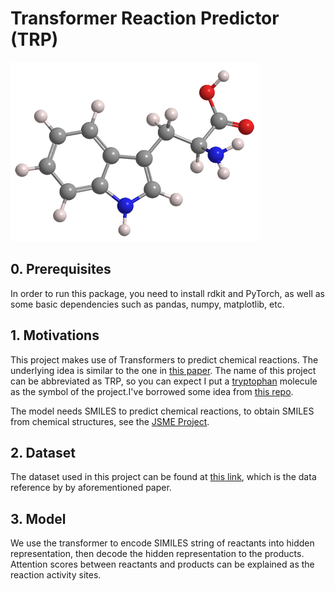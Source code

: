 # Transformer Reaction Predictor (TRP)
![](./imgs/tryptophan-3d.png)

## 0. Prerequisites 
In order to run this package, you need to install rdkit and PyTorch, as well as some basic dependencies such as pandas, numpy, matplotlib, etc.

## 1. Motivations
This project makes use of Transformers to predict chemical reactions. The underlying idea is similar to the one in [this paper](https://arxiv.org/pdf/1811.02633.pdf). The name of this project can be abbreviated as TRP, so you can expect I put a [tryptophan](https://en.wikipedia.org/wiki/Tryptophan) molecule as the symbol of the project.I've borrowed some idea from [this repo](https://github.com/pschwllr/MolecularTransformer).

The model needs SMILES to predict chemical reactions, to obtain SMILES from chemical structures, see the [JSME Project](https://peter-ertl.com/jsme/JSME_2020-06-11/JSME_test.html).

## 2. Dataset
The dataset used in this project can be found at [this link](https://ibm.box.com/v/ReactionSeq2SeqDataset), which is the data reference by by aforementioned paper.

## 3. Model
We use the transformer to encode SIMILES string of reactants into hidden representation, then decode the hidden representation to the products. Attention scores between reactants and products can be explained as the reaction activity sites.